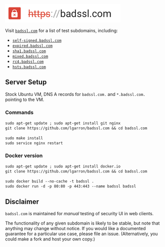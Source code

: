 [![badssl.com](badssl.com.png)](https://badssl.com)

Visit [`badssl.com`](https://badssl.com/) for a list of test subdomains, including:

- [`self-signed.badssl.com`](https://self-signed.badssl.com)
- [`expired.badssl.com`](https://expired.badssl.com)
- [`sha1.badssl.com`](https://sha1.badssl.com)
- [`mixed.badssl.com`](https://mixed.badssl.com)
- [`rc4.badssl.com`](https://rc4.badssl.com)
- [`hsts.badssl.com`](https://hsts.badssl.com)

## Server Setup

Stock Ubuntu VM, DNS A records for `badssl.com.` and `*.badssl.com.` pointing to the VM.

### Commands

    sudo apt-get update ; sudo apt-get install git nginx
    git clone https://github.com/lgarron/badssl.com && cd badssl.com

    sudo make install
    sudo service nginx restart

### Docker version


    sudo apt-get update ; sudo apt-get install docker.io
    git clone https://github.com/lgarron/badssl.com && cd badssl.com

    sudo docker build --no-cache -t badssl .
    sudo docker run -d -p 80:80 -p 443:443 --name badssl badssl

## Disclaimer

`badssl.com` is maintained for *manual* testing of security UI in web clients.

The functionality of any given subdomain is likely to be stable, but note that anything may change without notice. If you would like a documented guarantee for a particular use case, please file an issue. (Alternatively, you could make a fork and host your own copy.)
